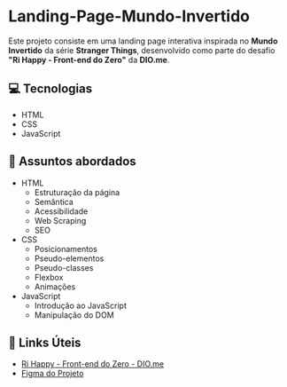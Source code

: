 # Landing-Page-Mundo-Invertido

Este projeto consiste em uma landing page interativa inspirada no **Mundo Invertido** da série **Stranger Things**, desenvolvido como parte do desafio **"Ri Happy - Front-end do Zero"** da **DIO.me**.

## 💻 Tecnologias
- HTML
- CSS
- JavaScript

## 💬 Assuntos abordados
- HTML
    - Estruturação da página 
    - Semântica
    - Acessibilidade
    - Web Scraping
    - SEO
- CSS
    - Posicionamentos
    - Pseudo-elementos
    - Pseudo-classes
    - Flexbox
    - Animações 
- JavaScript
    - Introdução ao JavaScript
    - Manipulação do DOM

## 🔗 Links Úteis
- [Ri Happy - Front-end do Zero - DIO.me](https://web.dio.me/track/coding-future-front-end-do-zero)
- [Figma do Projeto](https://www.figma.com/file/I3Q42CcVUziRN3iMfTrbfb/Stranger-Things?node-id=0%3A1)
